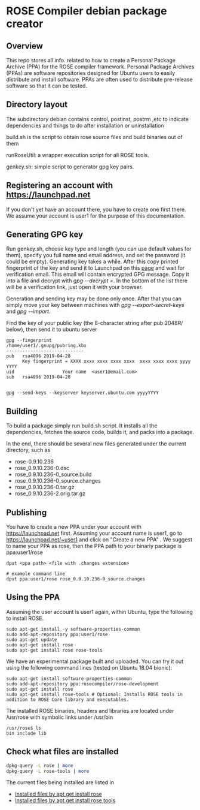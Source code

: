 # ROSE Compiler debian package creator

## Overview

This repo stores all info. related to how to create a Personal Package Archive (PPA) for the ROSE compiler framework. Personal Package Archives (PPAs) are software repositories designed for Ubuntu users to easily distribute and install software. PPAs are often used to distribute pre-release software so that it can be tested.

## Directory layout

The subdirectory debian contains control, postinst, postrm ,etc to indicate dependencies and things to do after installation or uninstallation

build.sh is the script to obtain rose source files and build binaries out of them

runRoseUtil: a wrapper execution script for all ROSE tools. 

genkey.sh: simple script to generator gpg key pairs. 

## Registering an account with https://launchpad.net

If you don't yet have an account there, you have to create one first there. We assume your account is user1 for the purpose of this documentation. 

## Generating GPG key

Run genkey.sh, choose key type and length (you can use default values for them), specify you full name and email address, and set the password (it could be empty). Generating key takes a while. After this copy printed fingerprint of the key and send it to Launchpad on this [page](https://launchpad.net/~/+editpgpkeys) and wait for verification email. This email will contain encrypted GPG message. Copy it into a file and decrypt with *gpg --decrypt <file>=*. In the bottom of the list there will be a verification link, just open it with your browser.

Generation and sending key may be done only once. After that you can simply move your key between machines with *gpg --export-secret-keys* and *gpg --import*.

Find the key of your public key (the 8-character string after pub 2048R/ below), then send it to ubuntu server

```
gpg --fingerprint
/home/user1/.gnupg/pubring.kbx
-----------------------------
pub   rsa4096 2019-04-28
      Key fingerprint = XXXX xxxx xxxx xxxx xxxx  xxxx xxxx xxxx yyyy YYYY
uid                  Your name  <user1@email.com>
sub   rsa4096 2019-04-28


gpg --send-keys --keyserver keyserver.ubuntu.com yyyyYYYY 
```

## Building

To build a package simply run build.sh script. It installs all the dependencies, fetches the source code, builds it, and packs into a package.

In the end, there should be several new files generated under the current directory, such as

* rose-0.9.10.236
* rose_0.9.10.236-0.dsc
* rose_0.9.10.236-0_source.build
* rose_0.9.10.236-0_source.changes
* rose_0.9.10.236-0.tar.gz
* rose_0.9.10.236-2.orig.tar.gz


## Publishing

You have to create a new PPA under your account with https://launchpad.net first. Assuming your account name is user1, go to https://launchpad.net/~user1 and click on "Create a new PPA" . We suggest to name your PPA as rose, then the PPA path to your binariy package is ppa:user1/rose 
 

```
dput <ppa path> <file with .changes extension>

# example command line
dput ppa:user1/rose rose_0.9.10.236-0_source.changes

```
## Using the PPA

Assuming the user account is user1 again, within Ubuntu, type the following to install ROSE. 

```
sudo apt-get install -y software-properties-common
sudo add-apt-repository ppa:user1/rose
sudo apt-get update
sudo apt-get install rose 
sudo apt-get install rose rose-tools  
```

We have an experimental package built and uploaded. You can try it out using the following command lines (tested on Ubuntu 18.04 bionic):

```
sudo apt-get install software-properties-common
sudo add-apt-repository ppa:rosecompiler/rose-development
sudo apt-get install rose
sudo apt-get install rose-tools # Optional: Installs ROSE tools in addition to ROSE Core library and executables.
```

The installed ROSE binaries, headers and libraries are located under /usr/rose with symbolic links under /usr/bin 

```
/usr/rose$ ls
bin include lib  
```

## Check what files are installed
```bash
dpkg-query -L rose | more
dpkg-query -L rose-tools | more
```
The current files being installed are listed in
* [Installed files by apt get install rose
](https://github.com/chunhualiao/rose-apt-get/wiki/Installed-files-by-apt-get-install-rose)
* [Installed files by apt get install rose tools](https://github.com/chunhualiao/rose-apt-get/wiki/Installed-files-by-apt-get-install-rose-tools)
